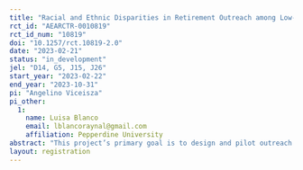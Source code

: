 ```yaml
---
title: "Racial and Ethnic Disparities in Retirement Outreach among Low-to-Middle Income Workers"
rct_id: "AEARCTR-0010819"
rct_id_num: "10819"
doi: "10.1257/rct.10819-2.0"
date: "2023-02-21"
status: "in_development"
jel: "D14, G5, J15, J26"
start_year: "2023-02-22"
end_year: "2023-10-31"
pi: "Angelino Viceisza"
pi_other:
  1:
    name: Luisa Blanco
    email: lblancoraynal@gmail.com
    affiliation: Pepperdine University
abstract: "This project’s primary goal is to design and pilot outreach programs intended to improve retirement knowledge and preparedness among low to moderate income workers. Comparisons will be drawn across Black, Hispanic, and White workers."
layout: registration
---
```


